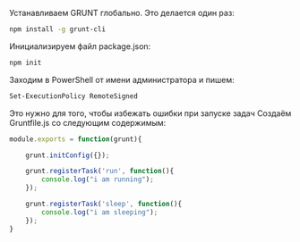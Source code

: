 Устанавливаем GRUNT глобально. Это делается один раз:
```bash
npm install -g grunt-cli
```
Инициализируем файл package.json:
```bash
npm init
```
Заходим в PowerShell от имени администратора и пишем:
```bash
Set-ExecutionPolicy RemoteSigned
```
Это нужно для того, чтобы избежать ошибки при запуске задач
Создаём Gruntfile.js со следующим содержимым:
```js
module.exports = function(grunt){

    grunt.initConfig({});

    grunt.registerTask('run', function(){
        console.log("i am running");
    });

    grunt.registerTask('sleep', function(){
        console.log("i am sleeping");
    });
}
```
